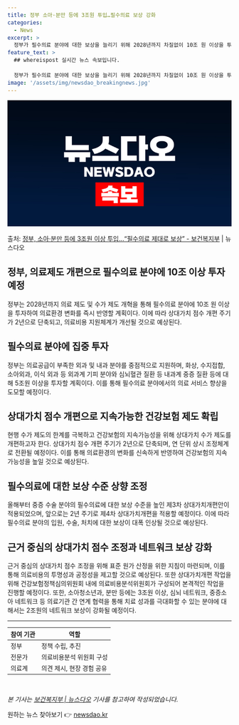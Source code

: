 ```yaml
---
title: 정부 소아·분만 등에 3조원 투입…필수의료 보상 강화
categories:
  - News
excerpt: >
  정부가 필수의료 분야에 대한 보상을 늘리기 위해 2028년까지 차질없이 10조 원 이상을 투자한다. 이에 우…
feature_text: >
  ## whereispost 실시간 뉴스 속보입니다.

  정부가 필수의료 분야에 대한 보상을 늘리기 위해 2028년까지 차질없이 10조 원 이상을 투자한다. 이에 우…
image: '/assets/img/newsdao_breakingnews.jpg'
---
```


![뉴스다오 속보](/assets/img/newsdao_breakingnews.jpg)

<p>출처: <a href="https://newsdao.kr/3369" rel="dofollow">정부, 소아·분만 등에 3조원 이상 투입…“필수의료 제대로 보상” - 보건복지부</a> | 뉴스다오</p>

<h2>정부, 의료제도 개편으로 필수의료 분야에 10조 이상 투자 예정</h2>

<p data-ke-size="size16">정부는 2028년까지 의료 제도 및 수가 제도 개혁을 통해 필수의료 분야에 10조 원 이상을 투자하여 의료환경 변화를 즉시 반영할 계획이다. 이에 따라 상대가치 점수 개편 주기가 2년으로 단축되고, 의료비용 지원체계가 개선될 것으로 예상된다.</p>

<h2>필수의료 분야에 집중 투자</h2>

<p data-ke-size="size16">정부는 의료공급이 부족한 외과 및 내과 분야를 중점적으로 지원하며, 화상, 수지접합, 소아외과, 이식 외과 등 외과계 기피 분야와 심뇌혈관 질환 등 내과계 중증 질환 등에 대해 5조원 이상을 투자할 계획이다. 이를 통해 필수의료 분야에서의 의료 서비스 향상을 도모할 예정이다.</p>

<h2>상대가치 점수 개편으로 지속가능한 건강보험 제도 확립</h2>

<p data-ke-size="size16">현행 수가 제도의 한계를 극복하고 건강보험의 지속가능성을 위해 상대가치 수가 제도를 개편하고자 한다. 상대가치 점수 개편 주기가 2년으로 단축되며, 연 단위 상시 조정체계로 전환될 예정이다. 이를 통해 의료환경의 변화를 신속하게 반영하여 건강보험의 지속 가능성을 높일 것으로 예상된다.</p>

<h2>필수의료에 대한 보상 수준 상향 조정</h2>

<p data-ke-size="size16">올해부터 중증 수술 분야의 필수의료에 대한 보상 수준을 높인 제3차 상대가치개편안이 적용되었으며, 앞으로는 2년 주기로 제4차 상대가치개편을 적용할 예정이다. 이에 따라 필수의료 분야의 입원, 수술, 처치에 대한 보상이 대폭 인상될 것으로 예상된다.</p>

<h2>근거 중심의 상대가치 점수 조정과 네트워크 보상 강화</h2>

<p data-ke-size="size16">근거 중심의 상대가치 점수 조정을 위해 표준 원가 산정을 위한 지침이 마련되며, 이를 통해 의료비용의 투명성과 공정성을 제고할 것으로 예상된다. 또한 상대가치개편 작업을 위해 건강보험정책심의위원회 내에 의료비용분석위원회가 구성되어 본격적인 작업을 진행할 예정이다. 또한, 소아청소년과, 분만 등에는 3조원 이상, 심뇌 네트워크, 중증소아 네트워크 등 의료기관 간 연계 협력을 통해 치료 성과를 극대화할 수 있는 분야에 대해서는 2조원의 네트워크 보상이 강화될 예정이다.</p>

<hr>

<table>
    <thead>
        <tr>
            <th>참여 기관</th>
            <th>역할</th>
        </tr>
    </thead>
    <tbody>
        <tr>
            <td>정부</td>
            <td>정책 수립, 추진</td>
        </tr>
        <tr>
            <td>전문가</td>
            <td>의료비용분석 위원회 구성</td>
        </tr>
        <tr>
            <td>의료계</td>
            <td>의견 제시, 현장 경험 공유</td>
        </tr>
    </tbody>
</table>

<p data-ke-size="size16">&nbsp;</p>

<p data-ke-size="size16"><i>본 기사는 <a href="https://newsdao.kr/3369">보건복지부 | 뉴스다오</a> 기사를 참고하여 작성되었습니다.</i></p> 

원하는 뉴스 찾아보기 👉 <a href="https://newsdao.kr" rel="dofollow">newsdao.kr</a>


